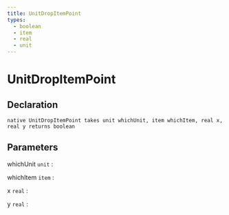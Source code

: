 ```yaml
---
title: UnitDropItemPoint
types:
  - boolean
  - item
  - real
  - unit
---
```


# UnitDropItemPoint

## Declaration

```jass
native UnitDropItemPoint takes unit whichUnit, item whichItem, real x, real y returns boolean
```

## Parameters
whichUnit `unit`
: 

whichItem `item`
: 

x `real`
: 

y `real`
: 
